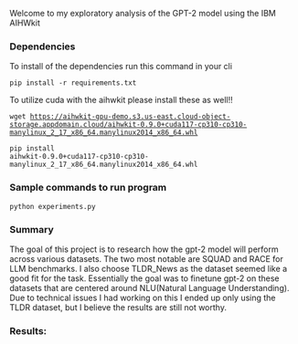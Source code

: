 Welcome to my exploratory analysis of the GPT-2 model using the 
IBM AIHWkit 
### Dependencies ####
To install of the dependencies run this command in your cli

<code>pip install -r requirements.txt</code>

To utilize cuda with the aihwkit please install these as well!!

<code>wget https://aihwkit-gpu-demo.s3.us-east.cloud-object-storage.appdomain.cloud/aihwkit-0.9.0+cuda117-cp310-cp310-manylinux_2_17_x86_64.manylinux2014_x86_64.whl
</code>

<code>pip install aihwkit-0.9.0+cuda117-cp310-cp310-manylinux_2_17_x86_64.manylinux2014_x86_64.whl</code>

### Sample commands to run program ###

<code>python experiments.py </code>

### Summary ###
The goal of this project is to research how the gpt-2 model will perform
across various datasets. The two most notable are SQUAD and RACE for LLM
benchmarks. I also choose TLDR_News as the dataset seemed like a good fit for
the task. Essentially the goal was to finetune gpt-2 on these datasets that 
are centered around NLU(Natural Language Understanding). Due to technical issues I 
had working on this I ended up only using the TLDR dataset, but I believe the results are still not worthy.

### Results: ###
